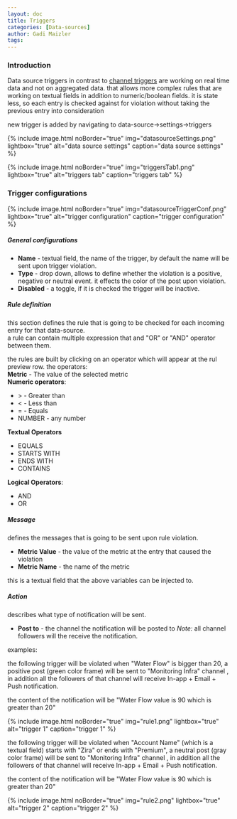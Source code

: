 ```yaml
---
layout: doc
title: Triggers
categories: [Data-sources]
author: Gadi Maizler
tags: 
---
```

### Introduction
Data source triggers in contrast to [channel triggers](../channels/triggers) are working on real time data and not on aggregated data.
that allows more complex rules that are working on textual fields in addition to numeric/boolean fields.
it is state less, so each entry is checked against for violation without taking the previous entry into consideration


new trigger is added by navigating to data-source->settings->triggers



{% include image.html noBorder="true" img="datasourceSettings.png" lightbox="true" alt="data source settings" caption="data source settings" %}

{% include image.html noBorder="true" img="triggersTab1.png" lightbox="true" alt="triggers tab" caption="triggers tab" %}



### Trigger configurations 
{% include image.html noBorder="true" img="datasourceTriggerConf.png" lightbox="true" alt="trigger configuration" caption="trigger configuration" %}
##### General configurations
* **Name** - textual field, the name of the trigger, by default the name will be sent upon trigger violation. 
* **Type** - drop down, allows to define whether the violation is a positive, negative or neutral event. it effects the color of the post upon violation. 
* **Disabled** - a toggle, if it is checked the trigger will be inactive.

##### Rule definition
this section defines the rule that is going to be checked for each incoming entry for that data-source.  
a rule can contain multiple expression that and "OR" or "AND" operator between them.

the rules are built by clicking on an operator which will appear at the rul preview row.
the operators:  
**Metric** - The value of the selected metric  
**Numeric operators**:
  * \> - Greater than
  * < - Less than
  * = - Equals
  * NUMBER - any number

**Textual Operators**
  * EQUALS
  * STARTS WITH
  * ENDS WITH
  * CONTAINS

**Logical Operators**:
  * AND
  * OR 


##### Message
defines the messages that is going to be sent upon rule violation.
* **Metric Value**  -  the value of the metric at the entry that caused the violation
* **Metric Name** - the name of the metric

this is a textual field that the above variables can be injected to.


##### Action
describes what type of notification will be sent.

* **Post to** -  the channel the notification will be posted to
*Note:* all channel followers will the receive the notification.


examples:

the following trigger will be violated when "Water Flow" is bigger than 20, a positive post (green color frame) will be sent to "Monitoring Infra" channel , in addition all the followers of that channel will receive  In-app + Email + Push notification.

the content of the notification will be "Water Flow value is 90 which is greater than 20"

{% include image.html noBorder="true" img="rule1.png" lightbox="true" alt="trigger 1" caption="trigger 1" %}




the following trigger will be violated when "Account Name" (which is a textual field) starts with "Zira" or ends with "Premium", a neutral post (gray color frame) will be sent to "Monitoring Infra" channel , in addition all the followers of that channel will receive  In-app + Email + Push notification.

the content of the notification will be "Water Flow value is 90 which is greater than 20"

{% include image.html noBorder="true" img="rule2.png" lightbox="true" alt="trigger 2" caption="trigger 2" %}

